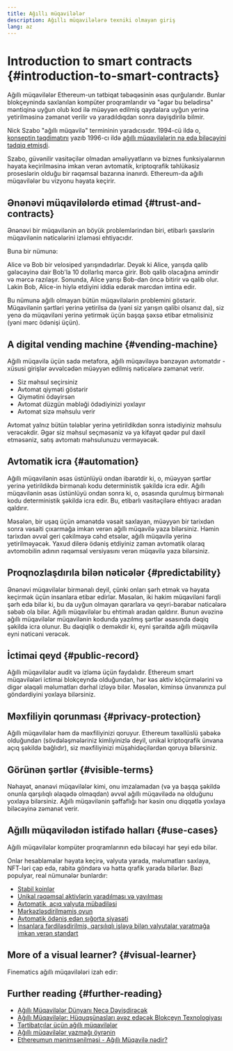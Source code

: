 ```yaml
---
title: Ağıllı müqavilələr
description: Ağıllı müqavilələrə texniki olmayan giriş
lang: az
---
```


# Introduction to smart contracts {#introduction-to-smart-contracts}

Ağıllı müqavilələr Ethereum-un tətbiqat təbəqəsinin əsas qurğularıdır. Bunlar blokçeynində saxlanılan kompüter proqramlarıdır və "əgər bu belədirsə" məntiqinə uyğun olub kod ilə müəyyən edilmiş qaydalara uyğun yerinə yetirilməsinə zəmanət verilir və yaradıldıqdan sonra dəyişdirilə bilmir.

Nick Szabo "ağıllı müqavilə" termininin yaradıcısıdır. 1994-cü ildə o, [konseptin təqdimatını](https://www.fon.hum.uva.nl/rob/Courses/InformationInSpeech/CDROM/Literature/LOTwinterschool2006/szabo.best.vwh.net/smart.contracts.html) yazıb 1996-cı ildə [ağıllı müqavilələrin nə edə biləcəyini tədqiq etmişdi](https://www.fon.hum.uva.nl/rob/Courses/InformationInSpeech/CDROM/Literature/LOTwinterschool2006/szabo.best.vwh.net/smart_contracts_2.html).

Szabo, güvənilir vasitəçilər olmadan əməliyyatların və biznes funksiyalarının həyata keçirilməsinə imkan verən avtomatik, kriptoqrafik təhlükəsiz proseslərin olduğu bir rəqəmsal bazarına inanırdı. Ethereum-da ağıllı müqavilələr bu vizyonu həyata keçirir.

## Ənənəvi müqavilələrdə etimad {#trust-and-contracts}

Ənənəvi bir müqavilənin ən böyük problemlərindən biri, etibarlı şəxslərin müqavilənin nəticələrini izləməsi ehtiyacıdır.

Buna bir nümunə:

Alice və Bob bir velosiped yarışındadırlar. Deyək ki Alice, yarışda qalib gələcəyinə dair Bob'la 10 dollarlıq mərcə girir. Bob qalib olacağına əmindir və mərcə razılaşır. Sonunda, Alice yarışı Bob-dan öncə bitirir və qalib olur. Lakin Bob, Alice-in hiylə etdiyini iddia edərək mərcdən imtina edir.

Bu nümunə ağıllı olmayan bütün müqavilələrin problemini göstərir. Müqavilənin şərtləri yerinə yetirilsə də (yəni siz yarışın qalibi olsanız da), siz yenə də müqaviləni yerinə yetirmək üçün başqa şəxsə etibar etməlisiniz (yəni mərc ödənişi üçün).

## A digital vending machine {#vending-machine}

Ağıllı müqavilə üçün sadə metafora, ağıllı müqaviləyə bənzəyən avtomatdır - xüsusi girişlər əvvəlcədən müəyyən edilmiş nəticələrə zəmanət verir.

- Siz məhsul seçirsiniz
- Avtomat qiyməti göstərir
- Qiymətini ödəyirsən
- Avtomat düzgün məbləği ödədiyinizi yoxlayır
- Avtomat sizə məhsulu verir

Avtomat yalnız bütün tələblər yerinə yetirildikdən sonra istədiyiniz məhsulu verəcəkdir. Əgər siz məhsul seçməsəniz və ya kifayət qədər pul daxil etməsəniz, satış avtomatı məhsulunuzu verməyəcək.

## Avtomatik icra {#automation}

Ağıllı müqavilənin əsas üstünlüyü ondan ibarətdir ki, o, müəyyən şərtlər yerinə yetirildikdə birmənalı kodu deterministik şəkildə icra edir. Ağıllı müqavilənin əsas üstünlüyü ondan sonra ki, o, əsasında qurulmuş birmənalı kodu deterministik şəkildə icra edir. Bu, etibarlı vasitəçilərə ehtiyacı aradan qaldırır.

Məsələn, bir uşaq üçün əmanətdə vəsait saxlayan, müəyyən bir tarixdən sonra vəsaiti çıxarmağa imkan verən ağıllı müqavilə yaza bilərsiniz. Həmin tarixdən əvvəl geri çəkilməyə cəhd etsələr, ağıllı müqavilə yerinə yetirilməyəcək. Yaxud dilerə ödəniş etdiyiniz zaman avtomatik olaraq avtomobilin adının rəqəmsal versiyasını verən müqavilə yaza bilərsiniz.

## Proqnozlaşdırıla bilən nəticələr {#predictability}

Ənənəvi müqavilələr birmənalı deyil, çünki onları şərh etmək və həyata keçirmək üçün insanlara etibar edirlər. Məsələn, iki hakim müqaviləni fərqli şərh edə bilər ki, bu da uyğun olmayan qərarlara və qeyri-bərabər nəticələrə səbəb ola bilər. Ağıllı müqavilələr bu ehtimalı aradan qaldırır. Bunun əvəzinə ağıllı müqavilələr müqavilənin kodunda yazılmış şərtlər əsasında dəqiq şəkildə icra olunur. Bu dəqiqlik o deməkdir ki, eyni şəraitdə ağıllı müqavilə eyni nəticəni verəcək.

## İctimai qeyd {#public-record}

Ağıllı müqavilələr audit və izləmə üçün faydalıdır. Ethereum smart müqavilələri ictimai blokçeyndə olduğundan, hər kəs aktiv köçürmələrini və digər əlaqəli məlumatları dərhal izləyə bilər. Məsələn, kiminsə ünvanınıza pul göndərdiyini yoxlaya bilərsiniz.

## Məxfiliyin qorunması {#privacy-protection}

Ağıllı müqavilələr həm də məxfiliyinizi qoruyur. Ethereum təxəllüslü şəbəkə olduğundan (sövdələşmələriniz kimliyinizlə deyil, unikal kriptoqrafik ünvana açıq şəkildə bağlıdır), siz məxfiliyinizi müşahidəçilərdən qoruya bilərsiniz.

## Görünən şərtlər {#visible-terms}

Nəhayət, ənənəvi müqavilələr kimi, onu imzalamadan (və ya başqa şəkildə onunla qarşılıqlı əlaqədə olmaqdan) əvvəl ağıllı müqavilədə nə olduğunu yoxlaya bilərsiniz. Ağıllı müqavilənin şəffaflığı hər kəsin onu diqqətlə yoxlaya biləcəyinə zəmanət verir.

## Ağıllı müqavilədən istifadə halları {#use-cases}

Ağıllı müqavilələr kompüter proqramlarının edə biləcəyi hər şeyi edə bilər.

Onlar hesablamalar həyata keçirə, valyuta yarada, məlumatları saxlaya, NFT-ləri çap edə, rabitə göndərə və hətta qrafik yarada bilərlər. Bəzi populyar, real nümunələr bunlardır:

- [Stabil koinlər](/stablecoins/)
- [Unikal rəqəmsal aktivlərin yaradılması və yayılması](/nft/)
- [Avtomatik, açıq valyuta mübadiləsi](/get-eth/#dex)
- [Mərkəzləşdirilməmiş oyun](/apps/categories/gaming)
- [Avtomatik ödəniş edən sığorta siyasəti](https://etherisc.com/)
- [İnsanlara fərdiləşdirilmiş, qarşılıqlı işləyə bilən valyutalar yaratmağa imkan verən standart](/developers/docs/standards/tokens/)

## More of a visual learner? {#visual-learner}

Finematics ağıllı müqavilələri izah edir:

<YouTube id="pWGLtjG-F5c" />

## Further reading {#further-reading}

- [Ağıllı Müqavilələr Dünyanı Necə Dəyişdirəcək](https://www.youtube.com/watch?v=pA6CGuXEKtQ)
- [Ağıllı Müqavilələr: Hüquqşünasları əvəz edəcək Blokçeyn Texnologiyası](https://blockgeeks.com/guides/smart-contracts/)
- [Tərtibatçılar üçün ağıllı müqavilələr](/developers/docs/smart-contracts/)
- [Ağıllı müqavilələr yazmağı öyrənin](/developers/learning-tools/)
- [Ethereumun mənimsənilməsi - Ağıllı Müqavilə nədir?](https://github.com/ethereumbook/ethereumbook/blob/develop/07smart-contracts-solidity.asciidoc#what-is-a-smart-contract)
